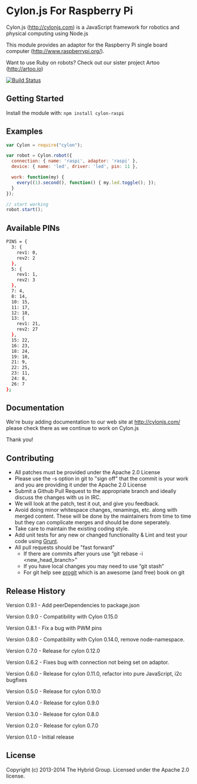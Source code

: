 # Cylon.js For Raspberry Pi

Cylon.js (http://cylonjs.com) is a JavaScript framework for robotics and physical computing using Node.js

This module provides an adaptor for the Raspberry Pi single board computer (http://www.raspberrypi.org/). 

Want to use Ruby on robots? Check out our sister project Artoo (http://artoo.io)

[![Build Status](https://secure.travis-ci.org/hybridgroup/cylon-raspi.png?branch=master)](http://travis-ci.org/hybridgroup/cylon-raspi)

## Getting Started

Install the module with: `npm install cylon-raspi`

## Examples

```javascript
var Cylon = require("cylon");

var robot = Cylon.robot({
  connection: { name: 'raspi', adaptor: 'raspi' },
  device: { name: 'led', driver: 'led', pin: 11 },

  work: function(my) {
    every((1).second(), function() { my.led.toggle(); });
  }
});

// start working
robot.start();
```

## Available PINs

```bash
PINS = {
  3: {
    rev1: 0,
    rev2: 2
  },
  5: {
    rev1: 1,
    rev2: 3
  },
  7: 4,
  8: 14,
  10: 15,
  11: 17,
  12: 18,
  13: {
    rev1: 21,
    rev2: 27
  },
  15: 22,
  16: 23,
  18: 24,
  19: 10,
  21: 9,
  22: 25,
  23: 11,
  24: 8,
  26: 7
};
```

## Documentation
We're busy adding documentation to our web site at http://cylonjs.com/ please check there as we continue to work on Cylon.js

Thank you!

## Contributing

* All patches must be provided under the Apache 2.0 License
* Please use the -s option in git to "sign off" that the commit is your work and you are providing it under the Apache 2.0 License
* Submit a Github Pull Request to the appropriate branch and ideally discuss the changes with us in IRC.
* We will look at the patch, test it out, and give you feedback.
* Avoid doing minor whitespace changes, renamings, etc. along with merged content. These will be done by the maintainers from time to time but they can complicate merges and should be done seperately.
* Take care to maintain the existing coding style.
* Add unit tests for any new or changed functionality & Lint and test your code using [Grunt](http://gruntjs.com/).
* All pull requests should be "fast forward"
  * If there are commits after yours use “git rebase -i <new_head_branch>”
  * If you have local changes you may need to use “git stash”
  * For git help see [progit](http://git-scm.com/book) which is an awesome (and free) book on git

## Release History

Version 0.9.1 - Add peerDependencies to package.json

Version 0.9.0 - Compatibility with Cylon 0.15.0

Version 0.8.1 - Fix a bug with PWM pins

Version 0.8.0 - Compatibility with Cylon 0.14.0, remove node-namespace.

Version 0.7.0 - Release for cylon 0.12.0

Version 0.6.2 - Fixes bug with connection not being set on adaptor.

Version 0.6.0 - Release for cylon 0.11.0, refactor into pure JavaScript, i2c bugfixes

Version 0.5.0 - Release for cylon 0.10.0

Version 0.4.0 - Release for cylon 0.9.0

Version 0.3.0 - Release for cylon 0.8.0

Version 0.2.0 - Release for cylon 0.7.0

Version 0.1.0 - Initial release

## License
Copyright (c) 2013-2014 The Hybrid Group. Licensed under the Apache 2.0 license.
